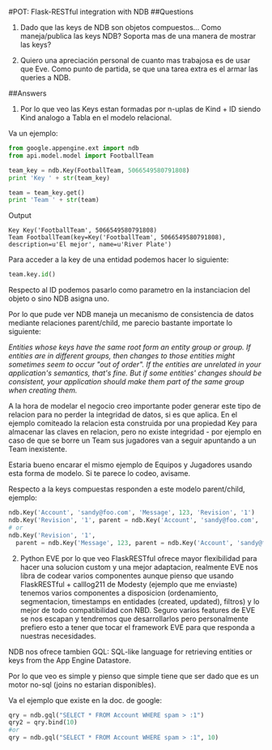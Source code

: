 
#POT: Flask-RESTful integration with NDB
##Questions
1. Dado que las keys de NDB son objetos compuestos... Como maneja/publica las keys NDB? Soporta mas de una manera de mostrar las keys?

2. Quiero una apreciación personal de cuanto mas trabajosa es de usar que Eve. Como punto de partida, se que una tarea extra es el armar las queries a NDB.

##Answers
1) Por lo que veo las Keys estan formadas por n-uplas de Kind + ID siendo Kind analogo a Tabla en el modelo relacional.

Va un ejemplo:
```python
from google.appengine.ext import ndb
from api.model.model import FootballTeam

team_key = ndb.Key(FootballTeam, 5066549580791808)
print 'Key ' + str(team_key)

team = team_key.get()
print 'Team ' + str(team)
```
Output
```ssh
Key Key('FootballTeam', 5066549580791808)
Team FootballTeam(key=Key('FootballTeam', 5066549580791808), description=u'El mejor', name=u'River Plate')
```

Para acceder a la key de una entidad podemos hacer lo siguiente:
```python
team.key.id()
```
Respecto al ID podemos pasarlo como parametro en la instanciacion del objeto o sino NDB asigna uno.

Por lo que pude ver NDB maneja un mecanismo de consistencia de datos mediante relaciones parent/child, me parecio bastante importate lo siguiente:

*Entities whose keys have the same root form an entity group or group. If entities are in different groups, then changes to those entities might sometimes seem to occur "out of order". If the entities are unrelated in your application's semantics, that's fine. But if some entities' changes should be consistent, your application should make them part of the same group when creating them.*

A la hora de modelar el negocio creo importante poder generar este tipo de relacion para no perder la integridad de datos, si es que aplica. En el ejemplo comiteado la relacion esta construida por una propiedad Key para almacenar las claves en relacion, pero no existe integridad - por ejemplo en caso de que se borre un Team sus jugadores van a seguir apuntando a un Team inexistente.

Estaria bueno encarar el mismo ejemplo de Equipos y Jugadores usando esta forma de modelo. Si te parece lo codeo, avisame.

Respecto a la keys compuestas responden a este modelo parent/child, ejemplo:
```python
ndb.Key('Account', 'sandy@foo.com', 'Message', 123, 'Revision', '1')
ndb.Key('Revision', '1', parent = ndb.Key('Account', 'sandy@foo.com', 'Message', 123)
# or
ndb.Key('Revision', '1',
  parent = ndb.Key('Message', 123, parent = ndb.Key('Account', 'sandy@foo.com')))
```
2) Python EVE por lo que veo FlaskRESTful ofrece mayor flexibilidad para hacer una solucion custom y una mejor adaptacion, realmente EVE nos libra de codear varios componentes aunque pienso que usando FlaskRESTful + calllog211 de Modesty (ejemplo que me enviaste) tenemos varios componentes a disposicion (ordenamiento, segmentacion, timestamps en entidades (created, updated), filtros) y lo mejor de todo compatibilidad con NBD. Seguro varios features de EVE se nos escapan y tendremos que desarrollarlos pero personalmente prefiero esto a tener que tocar el framework EVE para que responda a nuestras necesidades.

NDB nos ofrece tambien GQL: SQL-like language for retrieving entities or keys from the App Engine Datastore.

Por lo que veo es simple y pienso que simple tiene que ser dado que es un motor no-sql (joins no estarian disponibles).

Va el ejemplo que existe en la doc. de google:
```python
qry = ndb.gql("SELECT * FROM Account WHERE spam > :1")
qry2 = qry.bind(10)
#or
qry = ndb.gql("SELECT * FROM Account WHERE spam > :1", 10)
```
